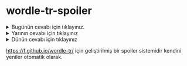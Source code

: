 # wordle-tr-spoiler

<details>
  <summary>Bugünün cevabı için tıklayınız.</summary>
  <br>
    <b> pagan </b>
</details>

<details>
  <summary>Yarının cevabı için tıklayınız</summary>
  <br>
   <b> sıyga </b>
</details>

<details>
  <summary>Dünün cevabı için tıklayınız </summary>
  <br>
  <b> falan </b>
</details>

https://f.github.io/wordle-tr/ için geliştirilmiş bir spoiler sistemidir kendini yeniler otomatik olarak.

